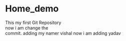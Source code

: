 # Home_demo
This my first Git Repository
<BR>
now i am change the <BR>commit.
adding my  namer vishal
now i am adding yadav
